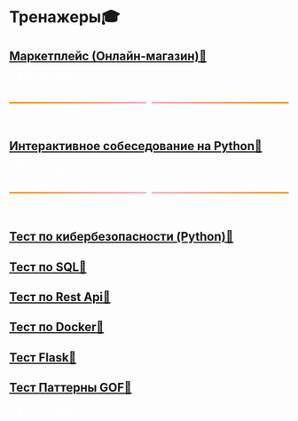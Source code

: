 # <div class="animate__animated animate__bounce">Тренажеры🎓</div>
<link rel="stylesheet" href="https://cdnjs.cloudflare.com/ajax/libs/animate.css/4.1.1/animate.min.css">

## [Маркетплейс (Онлайн-магазин)🛒](trainer/marketplace.html)

<details style="color: #fff; ">
  <summary style="cursor: pointer;">🦧 Как это работает</summary>
  <ul>
    <li><strong>HTML / CSS:</strong> структура страницы, адаптивная сетка (Flexbox + Grid), модальные окна.</li>
    <li><strong>JavaScript:</strong> динамическая загрузка товаров, корзина, барабан призов.</li>
    <li><strong>Изображения:</strong> используются <code>placeholder</code> или генерируются по названию товара.</li>
    <li><strong>Адаптация:</strong> под мобильные устройства.</li>
    <li><strong>Тестирование:</strong> функциональное тестирование, UI/UX-тестирование, автоматизация.</li>
  </ul>
</details>


<br>
<div style="display: flex; align-items: center; justify-content: center; gap: 10px; height: 40px;">
  <hr style="flex-grow: 1; border: none; height: 3px; background: linear-gradient(to right, #ff9900, #ffaacc);">
  <hr style="flex-grow: 1; border: none; height: 3px; background: linear-gradient(to left, #ff9900, #ffaacc);">
</div>
<br>

## [Интерактивное собеседование на Python🐍](sobes/sobes_python.html)

<details style="color: #fff;">
  <summary style="cursor: pointer;">🦧 Как это работает</summary>
  <ul>
    <li><strong>HTML / CSS:</strong> структура интерфейса, темная тема, гифка ведущего, прогрессбар, анимация дрожания.</li>
    <li><strong>JavaScript:</strong> логика тестирования, таймер на каждый вопрос, обработка ответов, отображение результата.</li>
    <li><strong>Гифки:</strong> используются из Giphy для создания живого взаимодействия с ведущим.</li>
    <li><strong>Логика теста:</strong> 30 вопросов с 5 вариантами ответа, оценка по шкале: "Офер", "Позвоним", "Пшел отсюда".</li>
    <li><strong>Таймер:</strong> ограничение времени на ответ, анимация дрожи за 5 секунд до окончания.</li>
    <li><strong>Адаптация:</strong> удобное отображение на мобильных устройствах и десктопах.</li>
  </ul>
</details>

<br>
<div style="display: flex; align-items: center; justify-content: center; gap: 10px; height: 40px;">
  <hr style="flex-grow: 1; border: none; height: 3px; background: linear-gradient(to right, #ff9900, #ffaacc);">
  <hr style="flex-grow: 1; border: none; height: 3px; background: linear-gradient(to left, #ff9900, #ffaacc);">
</div>
<br>


## [Тест по кибербезопасности (Python)🧪](survey.md)
## [Тест по SQL🧪](sql_exam.md)
## [Тест по Rest Api🧪](restapi_exam.md)
## [Тест по Docker🧪](docker_exam.md)
## [Тест Flask🧪](flask_exam.md)
## [Тест Паттерны GOF🧪](../patterns/gof_patterns.html)

<details style="color: #fff; ">
  <summary style="cursor: pointer;">🦧 Как это работает</summary>
  <ul>
    <li>Вопросы хранятся в массиве <code>questions</code>, где каждый объект содержит вопрос, варианты ответов и правильный ответ.</li>
    <li>Каждый вопрос отображается по очереди, а пользователь выбирает ответ с помощью радиокнопок.</li>
    <li>При нажатии на кнопку "Следующий вопрос" проверяется выбранный ответ.</li>
    <li>Если ответ правильный, счет увеличивается.</li>
    <li>После завершения всех вопросов показывается результат.</li>
    <li>Тест адаптирован для светлой и тёмной темы.</li>
  </ul>
</details>
